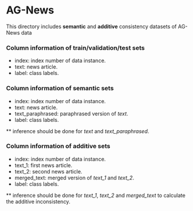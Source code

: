 # AG-News

This directory includes **semantic** and **additive** consistency datasets of AG-News data

### Column information of train/validation/test sets
- index: index number of data instance.
- text: news article.
- label: class labels.

### Column information of **semantic** sets
- index: index number of data instance.
- text: news article.
- text_paraphrased: paraphrased version of *text*.
- label: class labels.

** inference should be done for *text* and *text_paraphrased*.

### Column information of **additive** sets
- index: index number of data instance.
- text_1: first news article.
- text_2: second news article.
- merged_text: merged version of *text_1* and *text_2*.
- label: class labels.

** inference should be done for *text_1*, *text_2* and *merged_text* to calculate the additive inconsistency.
